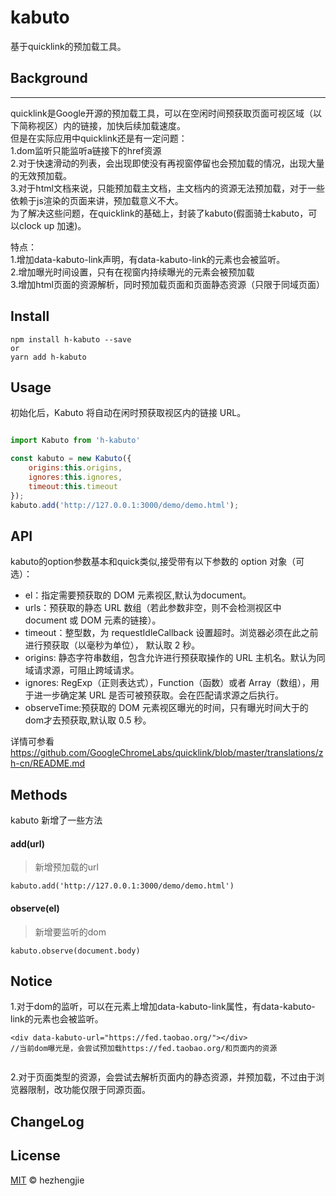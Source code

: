 # kabuto  

基于quicklink的预加载工具。  

## Background
---------
quicklink是Google开源的预加载工具，可以在空闲时间预获取页面可视区域（以下简称视区）内的链接，加快后续加载速度。  
但是在实际应用中quicklink还是有一定问题：  
1.dom监听只能监听a链接下的href资源  
2.对于快速滑动的列表，会出现即使没有再视窗停留也会预加载的情况，出现大量的无效预加载。   
3.对于html文档来说，只能预加载主文档，主文档内的资源无法预加载，对于一些依赖于js渲染的页面来讲，预加载意义不大。  
为了解决这些问题，在quicklink的基础上，封装了kabuto(假面骑士kabuto，可以clock up 加速)。

特点：  
1.增加data-kabuto-link声明，有data-kabuto-link的元素也会被监听。  
2.增加曝光时间设置，只有在视窗内持续曝光的元素会被预加载  
3.增加html页面的资源解析，同时预加载页面和页面静态资源（只限于同域页面）

## Install
```
npm install h-kabuto --save 
or 
yarn add h-kabuto

```

## Usage

初始化后，Kabuto 将自动在闲时预获取视区内的链接 URL。

```javascript 

import Kabuto from 'h-kabuto'

const kabuto = new Kabuto({
    origins:this.origins,
    ignores:this.ignores,
    timeout:this.timeout
});
kabuto.add('http://127.0.0.1:3000/demo/demo.html');
```

## API
kabuto的option参数基本和quick类似,接受带有以下参数的 option 对象（可选）：
* el：指定需要预获取的 DOM 元素视区,默认为document。
* urls：预获取的静态 URL 数组（若此参数非空，则不会检测视区中 document 或 DOM 元素的链接）。
* timeout：整型数，为 requestIdleCallback 设置超时。浏览器必须在此之前进行预获取（以毫秒为单位）， 默认取 2 秒。
* origins: 静态字符串数组，包含允许进行预获取操作的 URL 主机名。默认为同域请求源，可阻止跨域请求。
* ignores: RegExp（正则表达式），Function（函数）或者 Array（数组），用于进一步确定某 URL 是否可被预获取。会在匹配请求源之后执行。
* observeTime:预获取的 DOM 元素视区曝光的时间，只有曝光时间大于的dom才去预获取,默认取 0.5 秒。

详情可参看 https://github.com/GoogleChromeLabs/quicklink/blob/master/translations/zh-cn/README.md

## Methods

kabuto 新增了一些方法

#### add(url)
> 新增预加载的url
```
kabuto.add('http://127.0.0.1:3000/demo/demo.html')
```

#### observe(el) 

> 新增要监听的dom
```
kabuto.observe(document.body)

```

## Notice 

1.对于dom的监听，可以在元素上增加data-kabuto-link属性，有data-kabuto-link的元素也会被监听。  
```
<div data-kabuto-url="https://fed.taobao.org/"></div>
//当前dom曝光是，会尝试预加载https://fed.taobao.org/和页面内的资源
    
``` 
2.对于页面类型的资源，会尝试去解析页面内的静态资源，并预加载，不过由于浏览器限制，改功能仅限于同源页面。

## ChangeLog



## License
[MIT](https://github.com/hezhengjie/kabuto/blob/master/LICENSE) © hezhengjie




